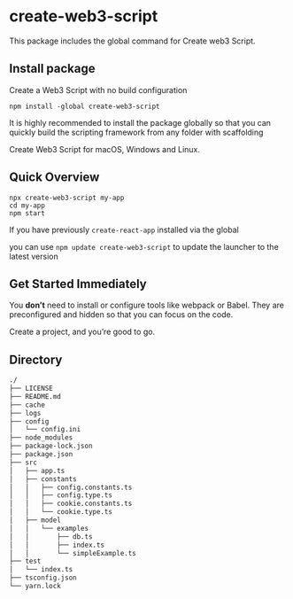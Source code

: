 # create-web3-script
This package includes the global command for Create web3 Script.



## Install package

Create a Web3 Script with no build configuration

```shell
npm install -global create-web3-script
```

It is highly recommended to install the package globally so that you can quickly build the scripting framework from any folder with scaffolding

Create Web3 Script for macOS, Windows and Linux.



## Quick Overview

```shell
npx create-web3-script my-app
cd my-app
npm start
```

If you have previously `create-react-app` installed via the global

you can use `npm update create-web3-script` to update the launcher to the latest version



## Get Started Immediately

You **don’t** need to install or configure tools like webpack or Babel.
They are preconfigured and hidden so that you can focus on the code.

Create a project, and you’re good to go.



## Directory

```txt
./
├── LICENSE
├── README.md
├── cache
├── logs
├── config
│   └── config.ini
├── node_modules
├── package-lock.json
├── package.json
├── src
│   ├── app.ts
│   ├── constants
│   │   ├── config.constants.ts
│   │   ├── config.type.ts
│   │   ├── cookie.constants.ts
│   │   └── cookie.type.ts
│   ├── model
│   │   └── examples
│   │       ├── db.ts
│   │       ├── index.ts
│   │       └── simpleExample.ts
├── test
│   └── index.ts
├── tsconfig.json
└── yarn.lock
```
